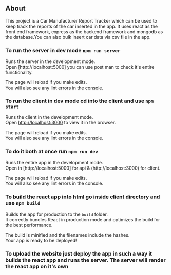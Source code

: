 ## About

This project is a Car Manufacturer Report Tracker which can be used to keep track the reports of the car inserted in the app. It uses react as the front end framework, express as the backend framework and mongodb as the database.You can also bulk insert car data via csv file in the app.

### To run the server in dev mode `npm run server`

Runs the server in the development mode.<br />
Open [http://localhost:5000] you can use post man to check it's entire functionality.

The page will reload if you make edits.<br />
You will also see any lint errors in the console.

### To run the client in dev mode cd into the client and use `npm start`

Runs the client in the development mode.<br />
Open [http://localhost:3000](http://localhost:3000) to view it in the browser.

The page will reload if you make edits.<br />
You will also see any lint errors in the console.

### To do it both at once run `npm run dev`

Runs the entire app in the development mode.<br />
Open in [http://localhost:5000] for api & (http://localhost:3000) for client.

The page will reload if you make edits.<br />
You will also see any lint errors in the console.

### To build the react app into html go inside client directory and use `npm build`

Builds the app for production to the `build` folder.<br />
It correctly bundles React in production mode and optimizes the build for the best performance.

The build is minified and the filenames include the hashes.<br />
Your app is ready to be deployed!

### To upload the website just deploy the app in such a way it builds the react app and runs the server. The server will render the react app on it's own
